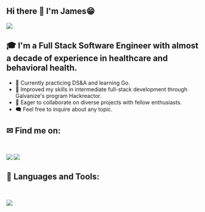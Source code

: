 ## Hi there 👋 I'm James😁 
<div>
<span><img src="https://img.shields.io/github/followers/JamesClover?label=Followers&logo=Github"/></span>
</div>

## 🎓 I'm a Full Stack Software Engineer with almost a decade of experience in healthcare and behavioral health.
- 🚀 Currently practicing DS&A and learning Go.
- 🌿 Improved my skills in intermediate full-stack development through Galvanize's program Hackreactor.
- 🤝 Eager to collaborate on diverse projects with fellow enthusiasts.
- 🗨️ Feel free to inquire about any topic.

## ✉ Find me on:
<br />
<p align="left">
 <a href="https://www.linkedin.com/in/jamesmichaelclover/" target="_blank" rel="noopener noreferrer"> 
  <img src='https://img.shields.io/badge/LinkedIn-0077B5?style=for-the-badge&logo=linkedin&logoColor=white' align='left' />
 </a>
 <a href="mailto:jamesmclover93@gmail.com"> 
  <img src='https://img.shields.io/badge/Gmail-D14836?style=for-the-badge&logo=gmail&logoColor=white' align='left' />
 </a>
</p>
<br />

## 🧰 Languages and Tools:
<br />
<p align="left">
  <a href="https://skillicons.dev">
    <img src="https://skillicons.dev/icons?i=js,ts,python,html,css,tailwind,jquery,react, express, babel, jest, vscode, bash,git, github, ai,linux,was ,mongodb,mysql, nodejs,postgres,postman,firebase,nginx,webpack" />
  </a>
</p>
